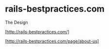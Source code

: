 rails-bestpractices.com
=======================

The Design

[http://rails-bestpractices.com/]

[http://rails-bestpractices.com/page/about-us]
